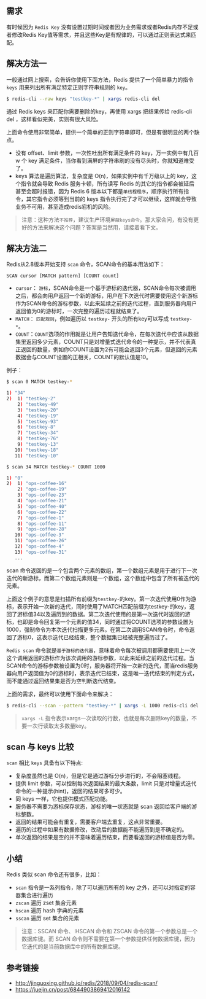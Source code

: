 ## 需求

有时候因为 `Redis Key` 没有设置过期时间或者因为业务需求或者Redis内存不足或者修改Redis Key值等需求，并且这些Key是有规律的，可以通过正则表达式来匹配。

## 解决方法一

一般通过网上搜索，会告诉你使用下面方法，Redis 提供了一个简单暴力的指令 `keys` 用来列出所有满足特定正则字符串规则的 `key`。

```bash
$ redis-cli --raw keys "testkey-*" | xargs redis-cli del
```

通过 Redis keys 来匹配你需要删除的key，再使用 xargs 把结果传给 redis-cli del ，这样看似完美，实则有很大风险。

上面命令使用非常简单，提供一个简单的正则字符串即可，但是有很明显的两个缺点。

- 没有 offset、limit 参数，一次性吐出所有满足条件的 key，万一实例中有几百 w 个 key 满足条件，当你看到满屏的字符串刷的没有尽头时，你就知道难受了。
- keys 算法是遍历算法，复杂度是 O(n)，如果实例中有千万级以上的 key，这个指令就会导致 Redis 服务卡顿，所有读写 Redis 的其它的指令都会被延后甚至会超时报错，因为 Redis 6 版本以下都是`单线程程序`，顺序执行所有指令，其它指令必须等到当前的 keys 指令执行完了才可以继续，这样就会导致业务不可用，甚至造成redis宕机的风险。

> 注意：这种方法`不推荐`，建议生产环境`屏蔽keys命令`。那大家会问，有没有更好的方法来解决这个问题？答案是当然用，请接着看下文。

## 解决方法二

Redis从2.8版本开始支持 `scan` 命令，SCAN命令的基本用法如下：

```
SCAN cursor [MATCH pattern] [COUNT count]
```

- `cursor`： `游标`，SCAN命令是一个基于游标的迭代器，SCAN命令每次被调用之后，都会向用户返回一个新的游标，用户在下次迭代时需要使用这个新游标作为SCAN命令的游标参数，以此来延续之前的迭代过程，直到服务器向用户返回值为0的游标时，一次完整的遍历过程就结束了。
- `MATCH`： `匹配规则`，例如遍历以 `testkey-` 开头的所有key可以写成 `testkey-*`。
- `COUNT`：`COUNT`选项的作用就是让用户告知迭代命令，在每次迭代中应该从数据集里返回多少元素，COUNT只是对增量式迭代命令的一种提示，并不代表真正返回的数量，例如你COUNT设置为2有可能会返回3个元素，但返回的元素数据会与COUNT设置的正相关，COUNT的默认值是10。

例子：

```bash
$ scan 0 MATCH testkey-*

1) "34"
2)  1) "testkey-2"
    2) "testkey-49"
    3) "testkey-20"
    4) "testkey-19"
    5) "testkey-93"
    6) "testkey-8"
    7) "testkey-34"
    8) "testkey-76"
    9) "testkey-13"
   10) "testkey-18"
   11) "testkey-10"

$ scan 34 MATCH testkey-* COUNT 1000

1) "0"
2)  1) "ops-coffee-16"
    2) "ops-coffee-19"
    3) "ops-coffee-23"
    4) "ops-coffee-21"
    5) "ops-coffee-40"
    6) "ops-coffee-22"
    7) "ops-coffee-1"
    8) "ops-coffee-11"
    9) "ops-coffee-28"
   10) "ops-coffee-3"
   11) "ops-coffee-26"
   12) "ops-coffee-4"
   13) "ops-coffee-31"
   ...
```

scan 命令返回的是一个包含两个元素的数组，第一个数组元素是用于进行下一次迭代的新游标，而第二个数组元素则是一个数组，这个数组中包含了所有被迭代的元素。

上面这个例子的意思是扫描所有前缀为`testkey-`的key。第一次迭代使用0作为游标，表示开始一次新的迭代，同时使用了MATCH匹配前缀为testkey-的key，返回了游标值34以及遍历到的数据。第二次迭代使用的是第一次迭代时返回的游标，也即是命令回复第一个元素的值34，同时通过将COUNT选项的参数设置为1000，强制命令为本次迭代扫描更多元素。在第二次调用SCAN命令时，命令返回了游标0，这表示迭代已经结束，整个数据集已经被完整遍历过了。

`Redis scan` 命令就是`基于游标的迭代器`，意味着命令每次被调用都需要使用上一次这个调用返回的游标作为该次调用的游标参数，以此来延续之前的迭代过程。当SCAN命令的游标参数被设置为0时，服务器将开始一次新的迭代，而当redis服务器向用户返回值为0的游标时，表示迭代已结束，这是唯一迭代结束的判定方式，而不能通过返回结果集是否为空判断迭代结束。

上面的需求，最终可以使用下面命令来解决：

```bash
$ redis-cli --scan --pattern "testkey-*" | xargs -L 1000 redis-cli del
```

> `xargs -L` 指令表示xargs一次读取的行数，也就是每次删除key的数量，不要一次行读取太多数量key。

## scan 与 keys 比较

`scan` 相比 `keys` 具备有以下特点:

- 复杂度虽然也是 O(n)，但是它是通过游标分步进行的，不会阻塞线程。
- 提供 limit 参数，可以控制每次返回结果的最大条数，limit 只是对增量式迭代命令的一种提示(hint)，返回的结果可多可少。
- 同 keys 一样，它也提供模式匹配功能。
- 服务器不需要为游标保存状态，游标的唯一状态就是 scan 返回给客户端的游标整数。
- 返回的结果可能会有重复，需要客户端去重复，这点非常重要。
- 遍历的过程中如果有数据修改，改动后的数据能不能遍历到是不确定的。
- 单次返回的结果是空的并不意味着遍历结束，而要看返回的游标值是否为零。

## 小结

Redis 类似 scan 命令还有很多，比如：

- `scan` 指令是一系列指令，除了可以遍历所有的 key 之外，还可以对指定的容器集合进行遍历
- `zscan` 遍历 zset 集合元素
- `hscan` 遍历 hash 字典的元素
- `sscan` 遍历 set 集合的元素

> 注意：SSCAN 命令、 HSCAN 命令和 ZSCAN 命令的第一个参数总是一个数据库键。而 SCAN 命令则不需要在第一个参数提供任何数据库键，因为它迭代的是当前数据库中的所有数据库键。

## 参考链接

- http://jinguoxing.github.io/redis/2018/09/04/redis-scan/
- https://juejin.cn/post/6844903869412016142
